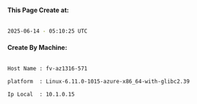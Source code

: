 
   
#### This Page Create at:

```bash

2025-06-14 - 05:10:25 UTC

```

#### Create By Machine:

```bash

Host Name : fv-az1316-571

platform  : Linux-6.11.0-1015-azure-x86_64-with-glibc2.39

Ip Local  : 10.1.0.15

```

